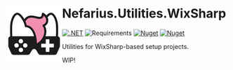 # <img src="assets/NSS-128x128.png" align="left" />Nefarius.Utilities.WixSharp

[![.NET](https://github.com/nefarius/Nefarius.Utilities.WixSharp/actions/workflows/build.yml/badge.svg)](https://github.com/nefarius/Nefarius.Utilities.WixSharp/actions/workflows/build.yml)
![Requirements](https://img.shields.io/badge/Requires-.NET%20Standard%202.0-blue.svg)
[![Nuget](https://img.shields.io/nuget/v/Nefarius.Utilities.WixSharp)](https://www.nuget.org/packages/Nefarius.Utilities.WixSharp/)
[![Nuget](https://img.shields.io/nuget/dt/Nefarius.Utilities.WixSharp)](https://www.nuget.org/packages/Nefarius.Utilities.WixSharp/)

Utilities for WixSharp-based setup projects.

WIP!
